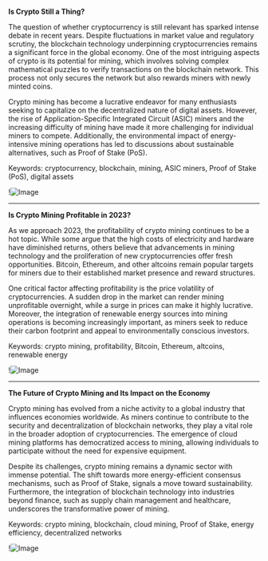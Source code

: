 **Is Crypto Still a Thing?**

The question of whether cryptocurrency is still relevant has sparked intense debate in recent years. Despite fluctuations in market value and regulatory scrutiny, the blockchain technology underpinning cryptocurrencies remains a significant force in the global economy. One of the most intriguing aspects of crypto is its potential for mining, which involves solving complex mathematical puzzles to verify transactions on the blockchain network. This process not only secures the network but also rewards miners with newly minted coins.

Crypto mining has become a lucrative endeavor for many enthusiasts seeking to capitalize on the decentralized nature of digital assets. However, the rise of Application-Specific Integrated Circuit (ASIC) miners and the increasing difficulty of mining have made it more challenging for individual miners to compete. Additionally, the environmental impact of energy-intensive mining operations has led to discussions about sustainable alternatives, such as Proof of Stake (PoS).

Keywords: cryptocurrency, blockchain, mining, ASIC miners, Proof of Stake (PoS), digital assets

!![Image](https://github.com/user-attachments/assets/b6e7b7a2-655e-4d44-8baa-20c566a3cb65)

---

**Is Crypto Mining Profitable in 2023?**

As we approach 2023, the profitability of crypto mining continues to be a hot topic. While some argue that the high costs of electricity and hardware have diminished returns, others believe that advancements in mining technology and the proliferation of new cryptocurrencies offer fresh opportunities. Bitcoin, Ethereum, and other altcoins remain popular targets for miners due to their established market presence and reward structures.

One critical factor affecting profitability is the price volatility of cryptocurrencies. A sudden drop in the market can render mining unprofitable overnight, while a surge in prices can make it highly lucrative. Moreover, the integration of renewable energy sources into mining operations is becoming increasingly important, as miners seek to reduce their carbon footprint and appeal to environmentally conscious investors.

Keywords: crypto mining, profitability, Bitcoin, Ethereum, altcoins, renewable energy

!![Image](https://github.com/user-attachments/assets/b6e7b7a2-655e-4d44-8baa-20c566a3cb65)

--- 

**The Future of Crypto Mining and Its Impact on the Economy**

Crypto mining has evolved from a niche activity to a global industry that influences economies worldwide. As miners continue to contribute to the security and decentralization of blockchain networks, they play a vital role in the broader adoption of cryptocurrencies. The emergence of cloud mining platforms has democratized access to mining, allowing individuals to participate without the need for expensive equipment.

Despite its challenges, crypto mining remains a dynamic sector with immense potential. The shift towards more energy-efficient consensus mechanisms, such as Proof of Stake, signals a move toward sustainability. Furthermore, the integration of blockchain technology into industries beyond finance, such as supply chain management and healthcare, underscores the transformative power of mining.

Keywords: crypto mining, blockchain, cloud mining, Proof of Stake, energy efficiency, decentralized networks

!![Image](https://github.com/user-attachments/assets/b6e7b7a2-655e-4d44-8baa-20c566a3cb65)